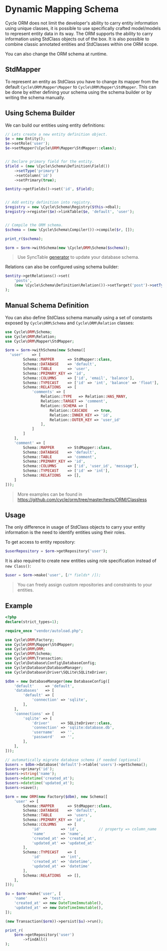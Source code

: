 # Dynamic Mapping Schema
Cycle ORM does not limit the developer's ability to carry entity information using unique classes, it is possible to use specifically crafted model/models to represent entity data in its way. The ORM supports the ability to carry information using StdClass objects out of the box. It is also possible to combine classic annotated entities and StdClasses within one ORM scope.

You can also change the ORM schema at runtime.

## StdMapper
To represent an entity as StdClass you have to change its mapper from the default `Cycle\ORM\Mapper\Mapper` to `Cycle\ORM\Mapper\StdMapper`.
This can be done by either defining your schema using the schema builder or by writing the schema manually.

## Using Schema Builder
We can build our entities using entity definitions:

```php
// Lets create a new entity definition object.
$e = new Entity();
$e->setRole('user');
$e->setMapper(\Cycle\ORM\Mapper\StdMapper::class);


// Declare primary field for the entity.
$field = (new \Cycle\Schema\Definition\Field())
    ->setType('primary')
    ->setColumn('id')
    ->setPrimary(true);

$entity->getFields()->set('id', $field);


// Add entity definition into registry.
$registry = new \Cycle\Schema\Registry($this->dbal);
$registry->register($e)->linkTable($e, 'default', 'user');


// Compile the ORM schema.
$schema = (new \Cycle\Schema\Compiler())->compile($r, []);

print_r($schema);

$orm = $orm->withSchema(new \Cycle\ORM\Schema($schema));
```

> Use SyncTable [generator](/docs/en/advanced/schema-builder.md) to update your database schema.

Relations can also be configured using schema builder:

```php
$entity->getRelations()->set(
    'posts',
    (new \Cycle\Schema\Definition\Relation())->setTarget('post')->setType('hasMany')
);
```

## Manual Schema Definition
You can also define StdClass schema manually using a set of constants exposed by `Cycle\ORM\Schema` and `Cycle\ORM\Relation` classes:

```php
use Cycle\ORM\Schema;
use Cycle\ORM\Relation;
use Cycle\ORM\Mapper\StdMapper;

$orm = $orm->withSchema(new Schema([
  'user'    => [
        Schema::MAPPER      => StdMapper::class,
        Schema::DATABASE    => 'default',
        Schema::TABLE       => 'user',
        Schema::PRIMARY_KEY => 'id',
        Schema::COLUMNS     => ['id', 'email', 'balance'],
        Schema::TYPECAST    => ['id' => 'int', 'balance' => 'float'],
        Schema::RELATIONS   => [
            'comments' => [
                Relation::TYPE   => Relation::HAS_MANY,
                Relation::TARGET => 'comment',
                Relation::SCHEMA => [
                    Relation::CASCADE   => true,
                    Relation::INNER_KEY => 'id',
                    Relation::OUTER_KEY => 'user_id'
                ],
            ]
        ]
    ],
    'comment' => [
        Schema::MAPPER      => StdMapper::class,
        Schema::DATABASE    => 'default',
        Schema::TABLE       => 'comment',
        Schema::PRIMARY_KEY => 'id',
        Schema::COLUMNS     => ['id', 'user_id', 'message'],
        Schema::TYPECAST    => ['id' => 'int'],
        Schema::RELATIONS   => [],
    ]
]));
```

> More examples can be found in https://github.com/cycle/orm/tree/master/tests/ORM/Classless

## Usage
The only difference in usage of StdClass objects to carry your entity information is the need to identify entities using their roles.

To get access to entity repository:

```php
$userRepository = $orm->getRepository('user');
```

It is also required to create new entities using role specification instead of `new Class()`:

```php
$user = $orm->make('user', [/* fields* /]);
```

> You can freely assign custom repositories and constraints to your entities.

## Example
```php
<?php
declare(strict_types=1);

require_once "vendor/autoload.php";

use Cycle\ORM\Factory;
use Cycle\ORM\Mapper\StdMapper;
use Cycle\ORM\ORM;
use Cycle\ORM\Schema;
use Cycle\ORM\Transaction;
use Cycle\Database\Config\DatabaseConfig;
use Cycle\Database\DatabaseManager;
use Cycle\Database\Driver\SQLite\SQLiteDriver;

$dbm = new DatabaseManager(new DatabaseConfig([
    'default'     => 'default',
    'databases'   => [
        'default' => [
            'connection' => 'sqlite',
        ],
    ],
    'connections' => [
        'sqlite' => [
            'driver'     => SQLiteDriver::class,
            'connection' => 'sqlite:database.db',
            'username'   => '',
            'password'   => '',
        ],
    ],
]));

// automatically migrate database schema if needed (optional)
$users = $dbm->database('default')->table('users')->getSchema();
$users->primary('id');
$users->string('name');
$users->datetime('created_at');
$users->datetime('updated_at');
$users->save();

$orm = new ORM(new Factory($dbm), new Schema([
    'user' => [
        Schema::MAPPER      => StdMapper::class,
        Schema::DATABASE    => 'default',
        Schema::TABLE       => 'users',
        Schema::PRIMARY_KEY => 'id',
        Schema::COLUMNS     => [
            'id'         => 'id',         // property => column_name
            'name'       => 'name',
            'created_at' => 'created_at',
            'updated_at' => 'updated_at'
        ],
        Schema::TYPECAST    => [
            'id'         => 'int',
            'created_at' => 'datetime',
            'updated_at' => 'datetime'
        ],
        Schema::RELATIONS   => [],
    ],
]));

$u = $orm->make('user', [
    'name'       => 'test',
    'created_at' => new DateTimeImmutable(),
    'updated_at' => new DateTimeImmutable(),
]);

(new Transaction($orm))->persist($u)->run();

print_r(
    $orm->getRepository('user')
        ->findAll()
);
```
